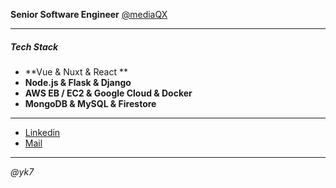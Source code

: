 **Senior Software Engineer** [@mediaQX](https://www.mediaqx.com/)
* * *
##### Tech Stack
 - **Vue & Nuxt & React **
 - **Node.js & Flask & Django**
 - **AWS EB / EC2 & Google Cloud & Docker**
 - **MongoDB & MySQL & Firestore**
* * *
- [Linkedin](https://tr.linkedin.com/in/yasinkuyuk)
- [Mail](mailto:yasinkuyuk@gmail.com)
***
*@yk7*

<!---
yasinkuyuk/yasinkuyuk is a ✨ special ✨ repository because its `README.md` (this file) appears on your GitHub profile.
You can click the Preview link to take a look at your changes.
--->
